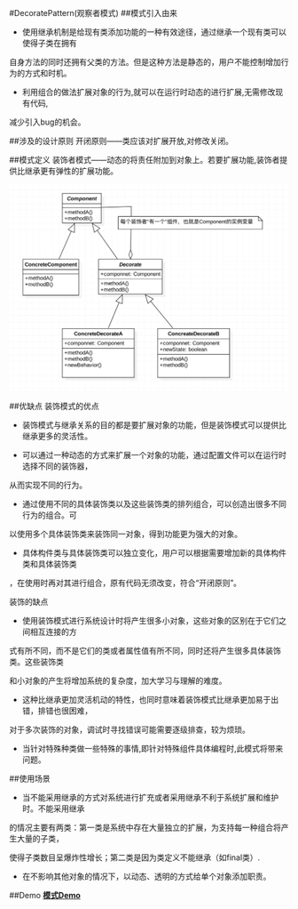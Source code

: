 #DecoratePattern(观察者模式)
##模式引入由来
-  使用继承机制是给现有类添加功能的一种有效途径，通过继承一个现有类可以使得子类在拥有

自身方法的同时还拥有父类的方法。但是这种方法是静态的，用户不能控制增加行为的方式和时机。

-  利用组合的做法扩展对象的行为,就可以在运行时动态的进行扩展,无需修改现有代码,

减少引入bug的机会。

##涉及的设计原则
开闭原则——类应该对扩展开放,对修改关闭。

##模式定义
装饰者模式——动态的将责任附加到对象上。若要扩展功能,装饰者提供比继承更有弹性的扩展功能。

![image](https://github.com/SilenceDut/DesignPatterns/blob/master/pictures/DecorateUML/decorate_uml.png)

##优缺点
装饰模式的优点

- 装饰模式与继承关系的目的都是要扩展对象的功能，但是装饰模式可以提供比继承更多的灵活性。

- 可以通过一种动态的方式来扩展一个对象的功能，通过配置文件可以在运行时选择不同的装饰器，

从而实现不同的行为。

- 通过使用不同的具体装饰类以及这些装饰类的排列组合，可以创造出很多不同行为的组合。可

以使用多个具体装饰类来装饰同一对象，得到功能更为强大的对象。

- 具体构件类与具体装饰类可以独立变化，用户可以根据需要增加新的具体构件类和具体装饰类

，在使用时再对其进行组合，原有代码无须改变，符合“开闭原则”。

装饰的缺点

- 使用装饰模式进行系统设计时将产生很多小对象，这些对象的区别在于它们之间相互连接的方

式有所不同，而不是它们的类或者属性值有所不同，同时还将产生很多具体装饰类。这些装饰类

和小对象的产生将增加系统的复杂度，加大学习与理解的难度。

- 这种比继承更加灵活机动的特性，也同时意味着装饰模式比继承更加易于出错，排错也很困难，

对于多次装饰的对象，调试时寻找错误可能需要逐级排查，较为烦琐。

- 当针对特殊种类做一些特殊的事情,即针对特殊组件具体编程时,此模式将带来问题。

##使用场景
- 当不能采用继承的方式对系统进行扩充或者采用继承不利于系统扩展和维护时。不能采用继承

的情况主要有两类：第一类是系统中存在大量独立的扩展，为支持每一种组合将产生大量的子类，

使得子类数目呈爆炸性增长；第二类是因为类定义不能继承（如final类）.

- 在不影响其他对象的情况下，以动态、透明的方式给单个对象添加职责。

##Demo
[**模式Demo**](https://github.com/SilenceDut/DesignPatterns/blob/master/src/com/silencedut/structural_patterns/decorate)
